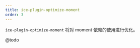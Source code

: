 ```yaml
---
title: ice-plugin-optimize-moment
order: 3
---
```


`ice-plugin-optimize-moment` 将对 moment 依赖的使用进行优化。

@todo